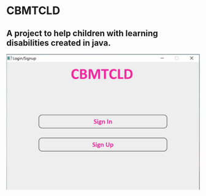 # CBMTCLD
## A project to help children with learning disabilities created in java.
![Main interface](/main.jpg)
